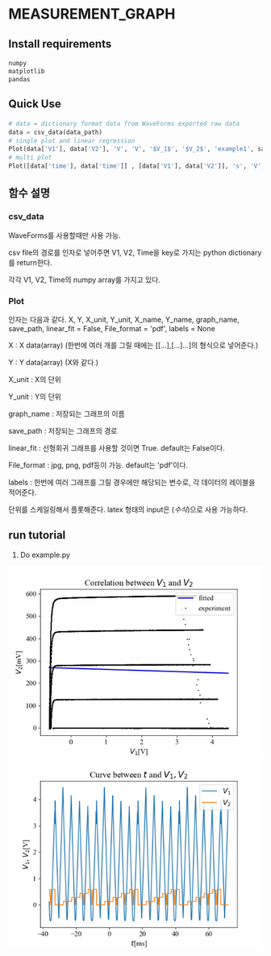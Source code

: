 # MEASUREMENT_GRAPH

## Install requirements
```
numpy
matplotlib
pandas
```

## Quick Use

```python
# data = dictionary format data from WaveForms exported raw data
data = csv_data(data_path)
# single plot and linear regression
Plot(data['V1'], data['V2'], 'V', 'V', '$V_1$', '$V_2$', 'example1', save_path, True, 'jpg')
# multi plot
Plot([data['time'], data['time']] , [data['V1'], data['V2']], 's', 'V', '$t$', '$V_{1}, V_{2}$', 'example2', save_path, False, 'png', labels = ('$V_{1}$', '$V_{2}$'))
```

## 함수 설명
### csv_data
WaveForms를 사용할때만 사용 가능.

csv file의 경로를 인자로 넣어주면 V1, V2, Time을 key로 가지는 python dictionary를 return한다.

각각 V1, V2, Time의 numpy array를 가지고 있다.

### Plot
인자는 다음과 같다.
X, Y, X_unit, Y_unit, X_name, Y_name, graph_name, save_path, linear_fit = False, File_format = 'pdf', labels = None

X : X data(array) (한번에 여러 개를 그릴 때에는 \[\[...\],\[...\]...\]의 형식으로 넣어준다.)

Y : Y data(array) (X와 같다.)

X_unit : X의 단위

Y_unit : Y의 단위

graph_name : 저장되는 그래프의 이름

save_path : 저장되는 그래프의 경로

linear_fit : 선형회귀 그래프를 사용할 것이면 True. default는 False이다.

File_format : jpg, png, pdf등이 가능. default는 'pdf'이다.

labels : 한번에 여러 그래프를 그릴 경우에만 해당되는 변수로, 각 데이터의 레이블을 적어준다.

단위를 스케일링해서 플롯해준다. latex 형태의 input은 $(수식)$으로 사용 가능하다.

## run tutorial

1. Do example.py

![single plot and linear regression](/paper/figure/example1.jpg)
![multi plot](/paper/figure/example2.png)